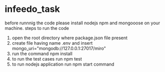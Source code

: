 # infeedo_task

before runnnig the code please install nodejs npm and mongooose on your machine.
steps to run the code

1. open the root directory where package.json file present 
2. create file having name .env and insert mongo_uri="mongodb://127.0.0.1:27017/miro"
2. run the command npm install
3. to run the test cases run npm test
4. to run nodejs application run npm start command